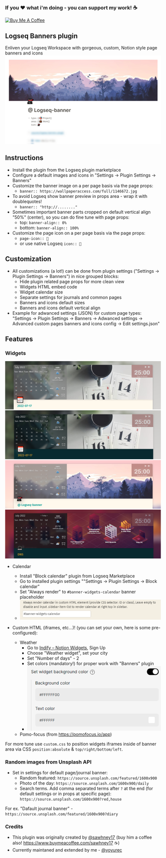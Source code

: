 ### If you ❤ what i'm doing - you can support my work! ☕
<a href="https://www.buymeacoffee.com/yoyurec" target="_blank"><img src="https://cdn.buymeacoffee.com/buttons/v2/default-yellow.png" alt="Buy Me A Coffee" style="height: 50px !important;width: 178px !important;" ></a>

## Logseq Banners plugin
Enliven your Logseq Workspace with gorgeous, custom, Notion style page banners and icons
![](screenshots/main.png)

## Instructions
* Install the plugin from the Logseq plugin marketplace
* Configure a default images and icons in "Settings -> Plugin Settings -> Banners"
* Customize the banner image on a per page basis via the page props:
    * `banner:: https://wallpaperaccess.com/full/1146672.jpg`
* To avoid Logseq show banner preview in props area - wrap it with doublequotes!
    * `banner:: "http://........"`
*  Sometimes important banner parts cropped on default vertical align "50%" (center), so you can do fine tune with page props:
    * top: `banner-align:: 0%`
    * bottom: `banner-align:: 100%`
* Customize the page icon on a per page basis via the page props:
    * `page-icon:: 💸`
    * or use native Logseq `icon:: 💸`

## Customization
* All customizations (a lot!) can be done from plugin settings ("Settings -> Plugin Settings -> Banners") in nice grouped blocks:
    * Hide plugin related page props for more clean view
    * Widgets HTML embed code
    * Widget calendar size
    * Separate settings for journals and common pages
    * Banners and icons default sizes
    * Banners and icons default vertical align
* Example for adwanced settings (JSON) for custom page types: "Settings -> Plugin Settings -> Banners -> Adwanced settings -> Advanced custom pages banners and icons config -> Edit settings.json"

## Features

### Widgets
![](screenshots/widgets-light-01.png)
![](screenshots/widgets-dark-01.png)
![](screenshots/widgets-light-02.png)
![](screenshots/widgets-dark-03.png)

- Calendar
    - Install "Block calendar" plugin from Logseq Marketplace
    - Go to installed plugin settings ""Settings -> Plugin Settings -> Block calendar"
    - Set "Always render" to `#banner-widgets-calendar` banner placeholder
    - ![](screenshots/block-calendar-settings.png)

- Custom HTML (iframes, etc...)! (you can set your own, here is some pre-configured):
    - Weather
        - Go to [Indify – Notion Widgets](https://indify.co), Sign Up
        - Choose "Weather widget", set your city
        - Set "Number of days" - 2
        - Set colors (mandatory!) for proper work with "Banners" plugin
        - ![](screenshots/weather-config.png)
    - Pomo-focus (from https://pomofocus.io/app)

For more tune use `custom.css` to position widgets iframes inside of banner area via CSS `position:absolute` & `top/right/bottom/left`.

### Random images from Unsplash API

* Set in settings for default page/journal banner:
    * Random featured: `https://source.unsplash.com/featured/1600x900`
    * Photo of the day: `https://source.unsplash.com/1600x900/daily`
    * Search terms. Add comma separated terms after `?` at the end (for default settings or in props at specific page): `https://source.unsplash.com/1600x900?red,house`

For ex. "Dafault journal banner" - `https://source.unsplash.com/featured/1600x900?diary`


### Credits
- This plugin was originally created by [@sawhney17](https://github.com/sawhney17) (buy him a coffee also! https://www.buymeacoffee.com/sawhney17 ☕)
- Currently maintaned and extended by me - [@yoyurec](https://github.com/yoyurec)
